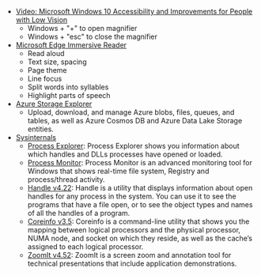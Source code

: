 - [Video: Microsoft Windows 10 Accessibility and Improvements for People with Low Vision](https://www.youtube.com/watch?v=yaA74-rSdUc&feature=youtu.be)
  - Windows + "+" to open magnifier
  - Windows + "esc" to close the magnifier 
- [Microsoft Edge Immersive Reader](https://www.youtube.com/watch?v=bjKICtCC8bw&feature=youtu.be)
  - Read aloud
  - Text size, spacing
  - Page theme
  - Line focus
  - Split words into syllables
  - Highlight parts of speech
-  [Azure Storage Explorer](https://azure.microsoft.com/en-us/features/storage-explorer/)
    - Upload, download, and manage Azure blobs, files, queues, and tables, as well as Azure Cosmos DB and Azure Data Lake Storage entities.
- [Sysinternals](https://docs.microsoft.com/en-us/sysinternals/)
    - [Process Explorer](https://docs.microsoft.com/en-us/sysinternals/downloads/process-explorer):  Process Explorer shows you information about which handles and DLLs processes have opened or loaded.
    - [Process Monitor](https://docs.microsoft.com/en-us/sysinternals/downloads/procmon): Process Monitor is an advanced monitoring tool for Windows that shows real-time file system, Registry and process/thread activity.
    - [Handle v4.22](https://docs.microsoft.com/en-us/sysinternals/downloads/handle): Handle is a utility that displays information about open handles for any process in the system. You can use it to see the programs that have a file open, or to see the object types and names of all the handles of a program.
    - [Coreinfo v3.5](https://docs.microsoft.com/en-us/sysinternals/downloads/coreinfo): Coreinfo is a command-line utility that shows you the mapping between logical processors and the physical processor, NUMA node, and socket on which they reside, as well as the cache’s assigned to each logical processor.
    - [ZoomIt v4.52](https://docs.microsoft.com/en-us/sysinternals/downloads/zoomit): ZoomIt is a screen zoom and annotation tool for technical presentations that include application demonstrations.


